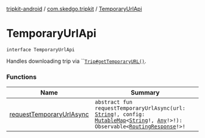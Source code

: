 [tripkit-android](../../index.md) / [com.skedgo.tripkit](../index.md) / [TemporaryUrlApi](./index.md)

# TemporaryUrlApi

`interface TemporaryUrlApi`

Handles downloading trip via ``[`Trip#getTemporaryURL()`](../../com.skedgo.tripkit.routing/-trip/get-temporary-u-r-l.md).

### Functions

| Name | Summary |
|---|---|
| [requestTemporaryUrlAsync](request-temporary-url-async.md) | `abstract fun requestTemporaryUrlAsync(url: `[`String`](https://kotlinlang.org/api/latest/jvm/stdlib/kotlin/-string/index.html)`!, config: `[`MutableMap`](https://kotlinlang.org/api/latest/jvm/stdlib/kotlin.collections/-mutable-map/index.html)`<`[`String`](https://kotlinlang.org/api/latest/jvm/stdlib/kotlin/-string/index.html)`!, `[`Any`](https://kotlinlang.org/api/latest/jvm/stdlib/kotlin/-any/index.html)`!>!): Observable<`[`RoutingResponse`](../../com.skedgo.tripkit.routing/-routing-response/index.md)`!>!` |
